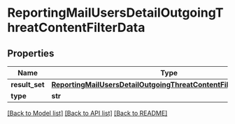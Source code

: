 # ReportingMailUsersDetailOutgoingThreatContentFilterData

## Properties
Name | Type | Description | Notes
------------ | ------------- | ------------- | -------------
**result_set** | [**ReportingMailUsersDetailOutgoingThreatContentFilterDataResultSet**](ReportingMailUsersDetailOutgoingThreatContentFilterDataResultSet.md) |  | [optional] 
**type** | **str** |  | [optional] 

[[Back to Model list]](../README.md#documentation-for-models) [[Back to API list]](../README.md#documentation-for-api-endpoints) [[Back to README]](../README.md)

